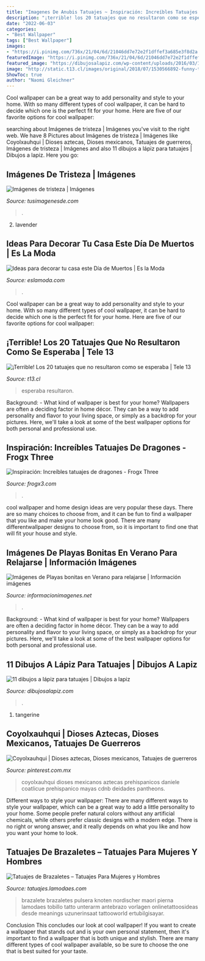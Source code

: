 ```yaml
---
title: "Imagenes De Anubis Tatuajes ~ Inspiración: Increíbles Tatuajes De Dragones"
description: "¡terrible! los 20 tatuajes que no resultaron como se esperaba"
date: "2022-06-03"
categories:
- "Best Wallpaper"
tags: ["Best Wallpaper"]
images:
- "https://i.pinimg.com/736x/21/04/6d/21046dd7e72e2f1dffef3a685e3f8d2a.jpg"
featuredImage: "https://i.pinimg.com/736x/21/04/6d/21046dd7e72e2f1dffef3a685e3f8d2a.jpg"
featured_image: "https://dibujosalapiz.com/wp-content/uploads/2016/03/11-dibujos-a-lápiz-para-tatuajes-10.jpg"
image: "http://static.t13.cl/images/original/2018/07/1530566892-funny-tattoo-fails-face-swaps-53-5b32aaa42739a700.jpg"
ShowToc: true
author: "Naomi Gleichner"
---
```



Cool wallpaper can be a great way to add personality and style to your home. With so many different types of cool wallpaper, it can be hard to decide which one is the perfect fit for your home. Here are five of our favorite options for cool wallpaper: 

	

		
searching about Imágenes de tristeza | Imágenes you've visit to the right web. We have 8 Pictures about Imágenes de tristeza | Imágenes like Coyolxauhqui | Dioses aztecas, Dioses mexicanos, Tatuajes de guerreros, Imágenes de tristeza | Imágenes and also 11 dibujos a lápiz para tatuajes | Dibujos a lapiz. Here you go:
		
    
## Imágenes De Tristeza | Imágenes

<img loading=lazy src="http://tusimagenesde.com/wp-content/uploads/2014/09/imagenes-de-tristeza-1.jpg" onerror="this.onerror=null;this.src='https://tse2.mm.bing.net/th?id=OIP.HCgICIP-cbrGjMxc6asNcQHaHL&amp;pid=15.1';" alt="Imágenes de tristeza | Imágenes">

_Source: tusimagenesde.com_

>. 

	

2. lavender 

    
## Ideas Para Decorar Tu Casa Este Día De Muertos | Es La Moda

<img loading=lazy src="https://eslamoda.com/wp-content/uploads/sites/2/2020/10/decoracion-para-el-dia-de-muertos.jpg" onerror="this.onerror=null;this.src='https://tse1.mm.bing.net/th?id=OIP.aAbC2IypNHKIVx96UJIPpAHaLH&amp;pid=15.1';" alt="Ideas para decorar tu casa este Día de Muertos | Es la Moda">

_Source: eslamoda.com_

>. 

	

Cool wallpaper can be a great way to add personality and style to your home. With so many different types of cool wallpaper, it can be hard to decide which one is the perfect fit for your home. Here are five of our favorite options for cool wallpaper: 

    
## ¡Terrible! Los 20 Tatuajes Que No Resultaron Como Se Esperaba | Tele 13

<img loading=lazy src="http://static.t13.cl/images/original/2018/07/1530566892-funny-tattoo-fails-face-swaps-53-5b32aaa42739a700.jpg" onerror="this.onerror=null;this.src='https://tse3.mm.bing.net/th?id=OIP.DK7PR4-rjb0Iypv7a4xy7QHaR3&amp;pid=15.1';" alt="¡Terrible! Los 20 tatuajes que no resultaron como se esperaba | Tele 13">

_Source: t13.cl_

>esperaba resultaron. 

	

Background: - What kind of wallpaper is best for your home?
Wallpapers are often a deciding factor in home décor. They can be a way to add personality and flavor to your living space, or simply as a backdrop for your pictures. Here, we'll take a look at some of the best wallpaper options for both personal and professional use.

    
## Inspiración: Increíbles Tatuajes De Dragones - Frogx Three

<img loading=lazy src="https://www.frogx3.com/wp-content/uploads/2013/05/7-Dragon_Tattoo_by-Ainslie-Heilich.jpg" onerror="this.onerror=null;this.src='https://tse2.mm.bing.net/th?id=OIP.-XGro_0t3aQuPXmj6OL5KAHaKV&amp;pid=15.1';" alt="Inspiración: Increíbles tatuajes de dragones - Frogx Three">

_Source: frogx3.com_

>. 

	

cool wallpaper and home design ideas are very popular these days. There are so many choices to choose from, and it can be fun to find a wallpaper that you like and make your home look good. There are many differentwallpaper designs to choose from, so it is important to find one that will fit your house and style.

    
## Imágenes De Playas Bonitas En Verano Para Relajarse | Información Imágenes

<img loading=lazy src="https://informacionimagenes.net/wp-content/uploads/2016/03/Imagen-de-Playa-41-550x550.jpg" onerror="this.onerror=null;this.src='https://tse2.mm.bing.net/th?id=OIP.HE08cDcC6Sh1WZdXf-YSWAHaHa&amp;pid=15.1';" alt="Imágenes de Playas bonitas en Verano para relajarse | Información imágenes">

_Source: informacionimagenes.net_

>. 

	

Background: - What kind of wallpaper is best for your home?
Wallpapers are often a deciding factor in home décor. They can be a way to add personality and flavor to your living space, or simply as a backdrop for your pictures. Here, we'll take a look at some of the best wallpaper options for both personal and professional use.

    
## 11 Dibujos A Lápiz Para Tatuajes | Dibujos A Lapiz

<img loading=lazy src="https://dibujosalapiz.com/wp-content/uploads/2016/03/11-dibujos-a-lápiz-para-tatuajes-10.jpg" onerror="this.onerror=null;this.src='https://tse1.mm.bing.net/th?id=OIP.nZXV1ZNX4jzdjZzfn9btfQHaKU&amp;pid=15.1';" alt="11 dibujos a lápiz para tatuajes | Dibujos a lapiz">

_Source: dibujosalapiz.com_

>. 

	

1. tangerine 

    
## Coyolxauhqui | Dioses Aztecas, Dioses Mexicanos, Tatuajes De Guerreros

<img loading=lazy src="https://i.pinimg.com/736x/21/04/6d/21046dd7e72e2f1dffef3a685e3f8d2a.jpg" onerror="this.onerror=null;this.src='https://tse1.mm.bing.net/th?id=OIP._Dnk5CIVv-jINjovE1t5xgHaKe&amp;pid=15.1';" alt="Coyolxauhqui | Dioses aztecas, Dioses mexicanos, Tatuajes de guerreros">

_Source: pinterest.com.mx_

>coyolxauhqui dioses mexicanos aztecas prehispanicos daniele coatlicue prehispanico mayas cdnb deidades pantheons. 

	

Different ways to style your wallpaper:
There are many different ways to style your wallpaper, which can be a great way to add a little personality to your home. Some people prefer natural colors without any artificial chemicals, while others prefer classic designs with a modern edge. There is no right or wrong answer, and it really depends on what you like and how you want your home to look.

    
## Tatuajes De Brazaletes – Tatuajes Para Mujeres Y Hombres

<img loading=lazy src="https://tatuajes.lamodaes.com/wp-content/uploads/2017/10/brazalete-tattoo-4-512x1024.jpg" onerror="this.onerror=null;this.src='https://tse1.mm.bing.net/th?id=OIP.RFrnEYxVUHcX7oxFR8WkQQHaO0&amp;pid=15.1';" alt="Tatuajes de Brazaletes – Tatuajes Para Mujeres y Hombres">

_Source: tatuajes.lamodaes.com_

>brazalete brazaletes pulsera knoten nordischer maori pierna lamodaes tobillo tatto unterarm antebrazo vorlagen onlinetattoosideas desde meanings uzunerinsaat tattooworld ertubilgisayar. 

	

Conclusion
This concludes our look at cool wallpaper! If you want to create a wallpaper that stands out and is your own personal statement, then it's important to find a wallpaper that is both unique and stylish. There are many different types of cool wallpaper available, so be sure to choose the one that is best suited for your taste.

